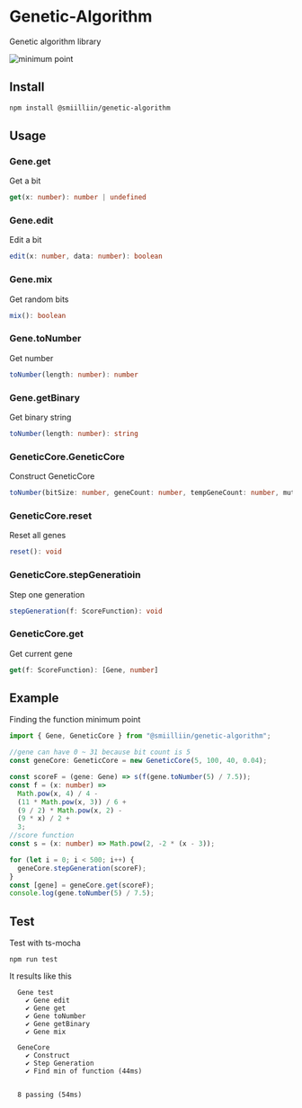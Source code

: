 # Genetic-Algorithm

Genetic algorithm library

![minimum point](https://github.com/smiilliin/genetic-algorithm/assets/121614843/538f42da-5c72-4d10-90b2-efeb468febe3)

## Install
```bash
npm install @smiilliin/genetic-algorithm
```

## Usage

### Gene.get

Get a bit

```ts
get(x: number): number | undefined
```

### Gene.edit

Edit a bit

```ts
edit(x: number, data: number): boolean
```

### Gene.mix

Get random bits

```ts
mix(): boolean
```

### Gene.toNumber

Get number

```ts
toNumber(length: number): number
```

### Gene.getBinary

Get binary string

```ts
toNumber(length: number): string
```

### GeneticCore.GeneticCore

Construct GeneticCore

```ts
toNumber(bitSize: number, geneCount: number, tempGeneCount: number, mutationP: number)
```

### GeneticCore.reset

Reset all genes

```ts
reset(): void
```

### GeneticCore.stepGeneratioin

Step one generation

```ts
stepGeneration(f: ScoreFunction): void
```

### GeneticCore.get

Get current gene

```ts
get(f: ScoreFunction): [Gene, number]
```

## Example

Finding the function minimum point

```ts
import { Gene, GeneticCore } from "@smiilliin/genetic-algorithm";

//gene can have 0 ~ 31 because bit count is 5
const geneCore: GeneticCore = new GeneticCore(5, 100, 40, 0.04);

const scoreF = (gene: Gene) => s(f(gene.toNumber(5) / 7.5));
const f = (x: number) =>
  Math.pow(x, 4) / 4 -
  (11 * Math.pow(x, 3)) / 6 +
  (9 / 2) * Math.pow(x, 2) -
  (9 * x) / 2 +
  3;
//score function
const s = (x: number) => Math.pow(2, -2 * (x - 3));

for (let i = 0; i < 500; i++) {
  geneCore.stepGeneration(scoreF);
}
const [gene] = geneCore.get(scoreF);
console.log(gene.toNumber(5) / 7.5);
```

## Test

Test with ts-mocha

```
npm run test
```

It results like this

```
  Gene test
    ✔ Gene edit
    ✔ Gene get
    ✔ Gene toNumber
    ✔ Gene getBinary
    ✔ Gene mix

  GeneCore
    ✔ Construct
    ✔ Step Generation
    ✔ Find min of function (44ms)


  8 passing (54ms)
```
